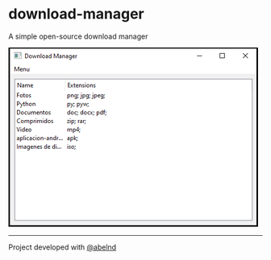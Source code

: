 # download-manager

A simple open-source download manager

![Image](resources/images/program.png "Image")

***

Project developed with [@abelnd](https://github.com/abelnd)
